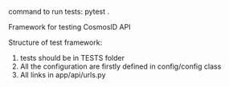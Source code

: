 command to run tests:
pytest .

Framework for testing CosmosID API

Structure of test framework:
1. tests should be in TESTS folder
2. All the configuration are firstly defined in config/config class
3. All links in app/api/urls.py